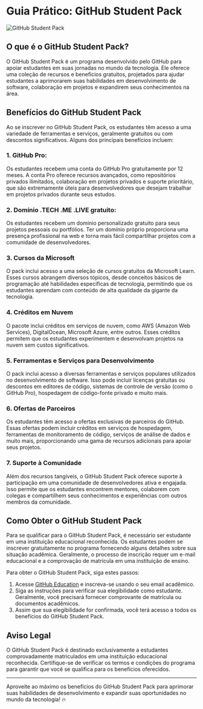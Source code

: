 # Guia Prático: GitHub Student Pack

![GitHub Student Pack](https://path/to/your/image.png)

## O que é o GitHub Student Pack?

O GitHub Student Pack é um programa desenvolvido pelo GitHub para apoiar estudantes em suas jornadas no mundo da tecnologia. Ele oferece uma coleção de recursos e benefícios gratuitos, projetados para ajudar estudantes a aprimorarem suas habilidades em desenvolvimento de software, colaboração em projetos e expandirem seus conhecimentos na área.

## Benefícios do GitHub Student Pack

Ao se inscrever no GitHub Student Pack, os estudantes têm acesso a uma variedade de ferramentas e serviços, geralmente gratuitos ou com descontos significativos. Alguns dos principais benefícios incluem:

### 1. GitHub Pro:

Os estudantes recebem uma conta do GitHub Pro gratuitamente por 12 meses. A conta Pro oferece recursos avançados, como repositórios privados ilimitados, colaboração em projetos privados e suporte prioritário, que são extremamente úteis para desenvolvedores que desejam trabalhar em projetos privados durante seus estudos.

### 2. Domínio .TECH .ME .LIVE gratuito:

Os estudantes recebem um domínio personalizado gratuito para seus projetos pessoais ou portfólios. Ter um domínio próprio proporciona uma presença profissional na web e torna mais fácil compartilhar projetos com a comunidade de desenvolvedores.

### 3. Cursos da Microsoft

O pack inclui acesso a uma seleção de cursos gratuitos da Microsoft Learn. Esses cursos abrangem diversos tópicos, desde conceitos básicos de programação até habilidades específicas de tecnologia, permitindo que os estudantes aprendam com conteúdo de alta qualidade da gigante da tecnologia.

### 4. Créditos em Nuvem

O pacote inclui créditos em serviços de nuvem, como AWS (Amazon Web Services), DigitalOcean, Microsoft Azure, entre outros. Esses créditos permitem que os estudantes experimentem e desenvolvam projetos na nuvem sem custos significativos.

### 5. Ferramentas e Serviços para Desenvolvimento

O pack inclui acesso a diversas ferramentas e serviços populares utilizados no desenvolvimento de software. Isso pode incluir licenças gratuitas ou descontos em editores de código, sistemas de controle de versão (como o GitHub Pro), hospedagem de código-fonte privado e muito mais.

### 6. Ofertas de Parceiros

Os estudantes têm acesso a ofertas exclusivas de parceiros do GitHub. Essas ofertas podem incluir créditos em serviços de hospedagem, ferramentas de monitoramento de código, serviços de análise de dados e muito mais, proporcionando uma gama de recursos adicionais para apoiar seus projetos.

### 7. Suporte à Comunidade

Além dos recursos tangíveis, o GitHub Student Pack oferece suporte à participação em uma comunidade de desenvolvedores ativa e engajada. Isso permite que os estudantes encontrem mentores, colaborem com colegas e compartilhem seus conhecimentos e experiências com outros membros da comunidade.

## Como Obter o GitHub Student Pack

Para se qualificar para o GitHub Student Pack, é necessário ser estudante em uma instituição educacional reconhecida. Os estudantes podem se inscrever gratuitamente no programa fornecendo alguns detalhes sobre sua situação acadêmica. Geralmente, o processo de inscrição requer um e-mail educacional e a comprovação de matrícula em uma instituição de ensino.

Para obter o GitHub Student Pack, siga estes passos:

1. Acesse [GitHub Education](https://education.github.com) e inscreva-se usando o seu email acadêmico.
2. Siga as instruções para verificar sua elegibilidade como estudante. Geralmente, você precisará fornecer comprovante de matrícula ou documentos acadêmicos.
3. Assim que sua elegibilidade for confirmada, você terá acesso a todos os benefícios do GitHub Student Pack.

## Aviso Legal

O GitHub Student Pack é destinado exclusivamente a estudantes comprovadamente matriculados em uma instituição educacional reconhecida. Certifique-se de verificar os termos e condições do programa para garantir que você se qualifica para os benefícios oferecidos.

---


Aproveite ao máximo os benefícios do GitHub Student Pack para aprimorar suas habilidades de desenvolvimento e expandir suas oportunidades no mundo da tecnologia! 🔥